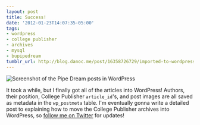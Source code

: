 ```yaml
---
layout: post
title: Success!
date: '2012-01-23T14:07:35-05:00'
tags:
- wordpress
- college publisher
- archives
- mysql
- bupipedream
tumblr_url: http://blog.danoc.me/post/16358726729/imported-to-wordpress
---
```


![Screenshot of the Pipe Dream posts in WordPress](/img/posts/pipe-dream-posts-imported.png)

It took a while, but I finally got all of the articles into WordPress! Authors, their position, College Publisher `article_id`'s, and post images are all saved as metadata in the `wp_postmeta` table. I'm eventually gonna write a detailed post to explaining how to move the College Publisher archives into WordPress, so [follow me on Twitter](https://twitter.com/_danoc) for updates!
